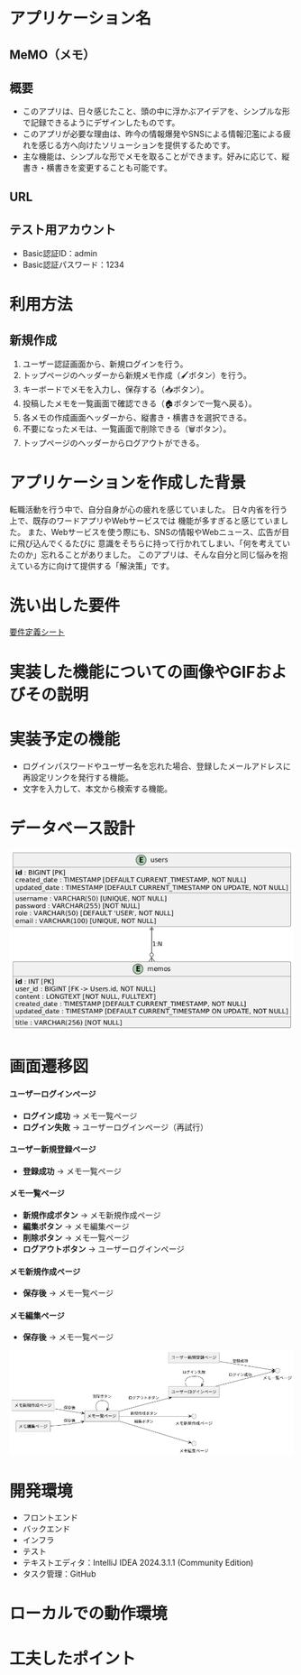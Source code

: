 # アプリケーション名

## MeMO（メモ）

## 概要
- このアプリは、日々感じたこと、頭の中に浮かぶアイデアを、シンプルな形で記録できるようにデザインしたものです。
- このアプリが必要な理由は、昨今の情報爆発やSNSによる情報氾濫による疲れを感じる方へ向けたソリューションを提供するためです。
- 主な機能は、シンプルな形でメモを取ることができます。好みに応じて、縦書き・横書きを変更することも可能です。

## URL

## テスト用アカウント
- Basic認証ID：admin
- Basic認証パスワード：1234

# 利用方法
## 新規作成
1. ユーザー認証画面から、新規ログインを行う。
2. トップページのヘッダーから新規メモ作成（🖌ボタン︎）を行う。
3. キーボードでメモを入力し、保存する（📥ボタン）。
4. 投稿したメモを一覧画面で確認できる（🏠ボタンで一覧へ戻る）。
5. 各メモの作成画面ヘッダーから、縦書き・横書きを選択できる。
6. 不要になったメモは、一覧画面で削除できる（🗑︎ボタン）。
7. トップページのヘッダーからログアウトができる。

# アプリケーションを作成した背景
転職活動を行う中で、自分自身が心の疲れを感じていました。
日々内省を行う上で、既存のワードアプリやWebサービスでは 機能が多すぎると感じていました。
また、Webサービスを使う際にも、SNSの情報やWebニュース、広告が目に飛び込んでくるたびに
意識をそちらに持って行かれてしまい、「何を考えていたのか」忘れることがありました。
このアプリは、そんな自分と同じ悩みを抱えている方に向けて提供する「解決策」です。

# 洗い出した要件
[要件定義シート](https://docs.google.com/spreadsheets/d/1TEinpuMv9hVxG3aKB4b-xTmGqrDDCc8riq75-HQqAhI/edit?usp=sharing)

# 実装した機能についての画像やGIFおよびその説明

# 実装予定の機能
- ログインパスワードやユーザー名を忘れた場合、登録したメールアドレスに再設定リンクを発行する機能。
- 文字を入力して、本文から検索する機能。

# データベース設計
![img_3.png](img_3.png)

# 画面遷移図

#### ユーザーログインページ
- **ログイン成功** → メモ一覧ページ
- **ログイン失敗** → ユーザーログインページ（再試行）

#### ユーザー新規登録ページ
- **登録成功** → メモ一覧ページ

#### メモ一覧ページ
- **新規作成ボタン** → メモ新規作成ページ
- **編集ボタン** → メモ編集ページ
- **削除ボタン** → メモ一覧ページ
- **ログアウトボタン** → ユーザーログインページ

#### メモ新規作成ページ
- **保存後** → メモ一覧ページ

#### メモ編集ページ
- **保存後** → メモ一覧ページ

![img_2.png](img_2.png)

# 開発環境
- フロントエンド
- バックエンド
- インフラ
- テスト
- テキストエディタ：IntelliJ IDEA 2024.3.1.1 (Community Edition)
- タスク管理：GitHub

# ローカルでの動作環境

# 工夫したポイント
